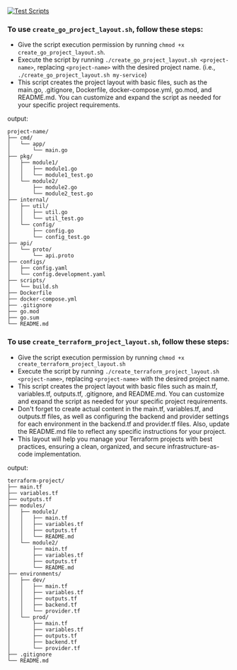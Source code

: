 [![Test Scripts](https://github.com/ScooterHelmet/scripts/actions/workflows/test-scripts.yml/badge.svg)](https://github.com/ScooterHelmet/scripts/actions/workflows/test-scripts.yml)

### To use `create_go_project_layout.sh`, follow these steps:

-    Give the script execution permission by running `chmod +x create_go_project_layout.sh`.  
-    Execute the script by running `./create_go_project_layout.sh <project-name>`, replacing `<project-name>` with the desired project name. (i.e., `./create_go_project_layout.sh my-service`)  
-    This script creates the project layout with basic files, such as the main.go, .gitignore, Dockerfile, docker-compose.yml, go.mod, and README.md. You can customize and expand the script as needed for your specific project requirements.  

output:
```console
project-name/
├── cmd/
│   └── app/
│       └── main.go
├── pkg/
│   ├── module1/
│   │   ├── module1.go
│   │   └── module1_test.go
│   └── module2/
│       ├── module2.go
│       └── module2_test.go
├── internal/
│   ├── util/
│   │   ├── util.go
│   │   └── util_test.go
│   └── config/
│       ├── config.go
│       └── config_test.go
├── api/
│   └── proto/
│       └── api.proto
├── configs/
│   ├── config.yaml
│   └── config.development.yaml
├── scripts/
│   └── build.sh
├── Dockerfile
├── docker-compose.yml
├── .gitignore
├── go.mod
├── go.sum
└── README.md
```  

### To use `create_terraform_project_layout.sh`, follow these steps:

-    Give the script execution permission by running `chmod +x create_terraform_project_layout.sh`
-    Execute the script by running `./create_terraform_project_layout.sh <project-name>`, replacing `<project-name>` with the desired project name.  
-    This script creates the project layout with basic files such as main.tf, variables.tf, outputs.tf, .gitignore, and README.md. You can customize and expand the script as needed for your specific project requirements.  
-    Don't forget to create actual content in the main.tf, variables.tf, and outputs.tf files, as well as configuring the backend and provider settings for each environment in the backend.tf and provider.tf files. Also, update the README.md file to reflect any specific instructions for your project.   
-    This layout will help you manage your Terraform projects with best practices, ensuring a clean, organized, and secure infrastructure-as-code implementation.

output:
```terminal
terraform-project/
├── main.tf
├── variables.tf
├── outputs.tf
├── modules/
│   ├── module1/
│   │   ├── main.tf
│   │   ├── variables.tf
│   │   ├── outputs.tf
│   │   └── README.md
│   └── module2/
│       ├── main.tf
│       ├── variables.tf
│       ├── outputs.tf
│       └── README.md
├── environments/
│   ├── dev/
│   │   ├── main.tf
│   │   ├── variables.tf
│   │   ├── outputs.tf
│   │   ├── backend.tf
│   │   └── provider.tf
│   └── prod/
│       ├── main.tf
│       ├── variables.tf
│       ├── outputs.tf
│       ├── backend.tf
│       └── provider.tf
├── .gitignore
└── README.md
```
